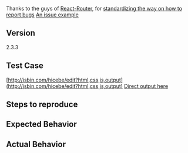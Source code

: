 <!--
Thank you for contributing!

Think you found a bug?
======================
The best bug report is a failing test in the repository as a pull request. Otherwise, please use the "BUG REPORT" template below.

Have a feature request?
=======================
Remove the template from below and provide thoughtful commentary *and code samples* on what this feature means for your product. What will it allow you to do that you can't do today? How will it make current work-arounds straightforward? What potential bugs and edge cases does it help to avoid? etc. Please keep it product-centric.
-->

<!-- BUG TEMPLATE -->
Thanks to the guys of [React-Router](https://github.com/reactjs/react-router/), for [standardizing the way on how to report bugs](https://github.com/reactjs/react-router/blob/master/ISSUE_TEMPLATE.md)
[An issue example](https://github.com/reactjs/react-router/issues/3480)

## Version
2.3.3

## Test Case
[http://jsbin.com/hicebe/edit?html,css,js,output](http://jsbin.com/hicebe/edit?html,css,js,output)
[Direct output here](http://output.jsbin.com/hicebe/)

## Steps to reproduce

## Expected Behavior

## Actual Behavior
